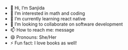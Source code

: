 - 👋 Hi, I’m Sanjida
- 👀 I’m interested in math and coding
- 🌱 I’m currently learning react native
- 💞️ I’m looking to collaborate on software development
- 📫 How to reach me: message
- 😄 Pronouns: She/Her
- ⚡ Fun fact: I love books as well!

<!---
seasshell/seasshell is a ✨ special ✨ repository because its `README.md` (this file) appears on your GitHub profile.
You can click the Preview link to take a look at your changes.
--->
